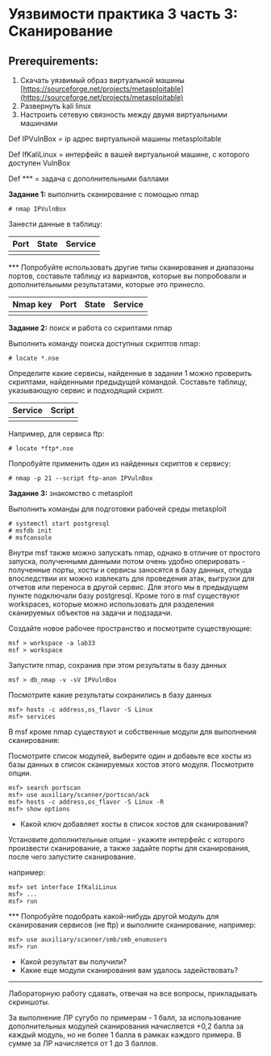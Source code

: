 # Уязвимости практика 3 часть 3: Сканирование

## Prerequirements:

1. Скачать уязвимый образ виртуальной машины [https://sourceforge.net/projects/metasploitable](https://sourceforge.net/projects/metasploitable)
2. Развернуть kali linux
3. Настроить сетевую связность между двумя виртуальными машинами

Def IPVulnBox = ip адрес виртуальной машины metasploitable

Def IfKaliLinux = интерфейс в вашей виртуальной машине, с которого доступен VulnBox

Def *** = задача с дополнительными баллами

**Задание 1:** выполнить сканирование с помощью nmap

```shellsession
# nmap IPVulnBox
```

Занести данные в таблицу:

| Port | State | Service |
| --- | --- | --- |
|   |   |   |

*** Попробуйте использовать другие типы сканирования и диапазоны портов, составьте таблицу из вариантов, которые вы попробовали и дополнительными результатами, которые это принесло.

| Nmap key | Port | State | Service |
| --- | --- | --- | --- |
|  |  |  |  |

**Задание 2:** поиск и работа со скриптами nmap

Выполнить команду поиска доступных скриптов nmap:

```shellsession
# locate *.nse
```

Определите какие сервисы, найденные в задании 1 можно проверить скриптами, найденными предыдущей командой. Составьте таблицу, указывающую сервис и подходящий скрипт.

| Service | Script |
| --- | --- |
|  |  |

Например, для сервиса ftp:

```shellsession
# locate *ftp*.nse
```

Попробуйте применить один из найденных скриптов к сервису:

```shellsession
# nmap -p 21 --script ftp-anon IPVulnBox
```

**Задание 3:** знакомство с metasploit

Выполнить команды для подготовки рабочей среды metasploit

```shellsession
# systemctl start postgresql
# msfdb init
# msfconsole
```

Внутри msf также можно запускать nmap, однако в отличие от простого запуска, полученными данными потом очень удобно оперировать - полученные порты, хосты и сервисы заносятся в базу данных, откуда впоследствии их можно извлекать для проведения атак, выгрузки для отчетов или переноса в другой сервис. Для этого мы в предыдущем пункте подключали базу postgresql. Кроме того в msf существуют workspaces, которые можно использовать для разделения сканируемых объектов на задачи и подзадачи.

Создайте новое рабочее пространство и посмотрите существующие:

```shellsession
msf > workspace -a lab33
msf > workspace
```

Запустите nmap, сохранив при этом результаты в базу данных

```shellsession
msf > db_nmap -v -sV IPVulnBox
```

Посмотрите какие результаты сохранились в базу данных

```shellsession
msf> hosts -c address,os_flavor -S Linux
msf> services
```

В msf кроме nmap существуют и собственные модули для выполнения сканирования:

Посмотрите список модулей, выберите один и добавьте все хосты из базы данных в список сканируемых хостов этого модуля. Посмотрите опции.

```shellsession
msf> search portscan
msf> use auxiliary/scanner/portscan/ack
msf> hosts -c address,os_flavor -S Linux -R
msf> show options
```

- Какой ключ добавляет хосты в список хостов для сканирования?

Установите дополнительные опции - укажите интерфейс с которого произвести сканирование, а также задайте порты для сканирования, после чего запустите сканирование.

например:

```shellsession
msf> set interface IfKaliLinux
msf> ...
msf> run
```

*** Попробуйте подобрать какой-нибудь другой модуль для сканирования сервисов (не ftp) и выполните сканирование, например:

```shellsession
msf> use auxiliary/scanner/smb/smb_enumusers
msf> run
```

- Какой результат вы получили?
- Какие еще модули сканирования вам удалось задействовать?

---

Лабораторную работу сдавать, отвечая на все вопросы, прикладывать скриншоты.

За выполнение ЛР сугубо по примерам - 1 балл, за  использование дополнительных модулей сканирования начисляется +0,2 балла за каждый модуль, но не более 1 балла в рамках каждого примера. В сумме за ЛР начисляется от 1 до 3 баллов.
